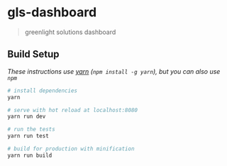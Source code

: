 # gls-dashboard

> greenlight solutions dashboard

## Build Setup

*These instructions use [yarn](https://yarnpkg.com/) (`npm install -g yarn`), but you can also use `npm`*

``` bash
# install dependencies
yarn

# serve with hot reload at localhost:8080
yarn run dev

# run the tests
yarn run test

# build for production with minification
yarn run build
```
